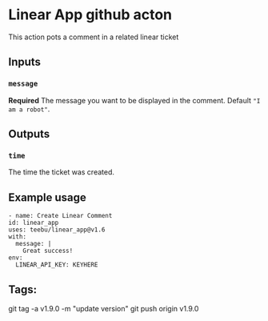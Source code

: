 # Linear App github acton

This action pots a comment in a related linear ticket

## Inputs

### `message`

**Required** The message you want to be displayed in the comment. Default `"I am a robot"`.

## Outputs

### `time`

The time the ticket was created.

## Example usage

```
- name: Create Linear Comment
id: linear_app
uses: teebu/linear_app@v1.6
with:
  message: |
    Great success!
env:
  LINEAR_API_KEY: KEYHERE
```

## Tags:
git tag -a v1.9.0 -m "update version"
git push origin v1.9.0
